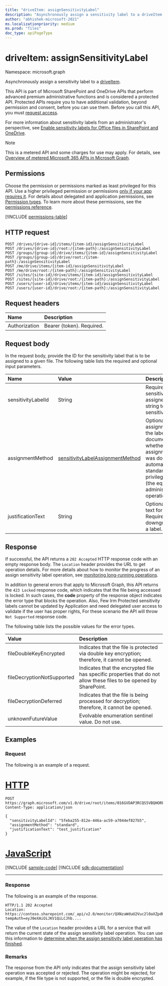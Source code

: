 ```yaml
---
title: "driveItem: assignSensitivityLabel"
description: "Asynchronously assign a sensitivity label to a driveItem."
author: "abhishek-microsoft-2021"
ms.localizationpriority: medium
ms.prod: "files"
doc_type: apiPageType
---
```


# driveItem: assignSensitivityLabel
Namespace: microsoft.graph

Asynchronously assign a sensitivity label to a [driveItem][item-resource]. 

This API is part of Microsoft SharePoint and OneDrive APIs that perform advanced premium administrative functions and is considered a protected API. Protected APIs require you to have additional validation, beyond permission and consent, before you can use them. Before you call this API, you must [request access](https://aka.ms/PreviewSPOPremiumAPI). 

For more information about sensitivity labels from an administrator's perspective, see [Enable sensitivity labels for Office files in SharePoint and OneDrive](/microsoft-365/compliance/sensitivity-labels-sharepoint-onedrive-files?view=o365-worldwide&preserve-view=true).

> [!NOTE] 
> This is a metered API and some charges for use may apply. For details, see [Overview of metered Microsoft 365 APIs in Microsoft Graph](/graph/metered-api-overview).

## Permissions
Choose the permission or permissions marked as least privileged for this API. Use a higher privileged permission or permissions [only if your app requires it](/graph/permissions-overview#best-practices-for-using-microsoft-graph-permissions). For details about delegated and application permissions, see [Permission types](/graph/permissions-overview#permission-types). To learn more about these permissions, see the [permissions reference](/graph/permissions-reference).

<!-- { "blockType": "permissions", "name": "driveitem_assignsensitivitylabel" } -->
[!INCLUDE [permissions-table](../includes/permissions/driveitem-assignsensitivitylabel-permissions.md)]

## HTTP request

<!-- {
  "blockType": "ignored"
}
-->
``` http
POST /drives/{drive-id}/items/{item-id}/assignSensitivityLabel
POST /drives/{drive-id}/root:/{item-path}:/assignSensitivityLabel
POST /groups/{group-id}/drive/items/{item-id}/assignSensitivityLabel
POST /groups/{group-id}/drive/root:/{item-path}:/assignSensitivityLabel
POST /me/drive/items/{item-id}/assignSensitivityLabel
POST /me/drive/root:/{item-path}:/assignSensitivityLabel
POST /sites/{site-id}/drive/items/{item-id}/assignSensitivityLabel
POST /sites/{site-id}/drive/root:/{item-path}:/assignSensitivityLabel
POST /users/{user-id}/drive/items/{item-id}/assignSensitivityLabel
POST /users/{user-id}/drive/root:/{item-path}:/assignSensitivityLabel
```

## Request headers
|Name|Description|
|:---|:---|
|Authorization|Bearer {token}. Required.|

## Request body
In the request body, provide the ID for the sensitivity label that is to be assigned to a given file. The following table lists the required and optional input parameters.

| Name                | Value        |Description          |
|:--------------------|:-----------------------|:---------------------------------|
| sensitivityLabelId  | String  | Required. ID of the sensitivity label to be assigned, or empty string to remove the sensitivity label.              |
| assignmentMethod    | [sensitivityLabelAssignmentMethod](/graph/api/resources/sensitivitylabelassignment?view=graph-rest-1.0&preserve-view=true#sensitivitylabelassignmentmethod-values) | Optional. The assignment method of the label on the document. Indicates whether the assignment of the label was done automatically, standard, or as a privileged operation (the equivalent of an administrator operation).     |
| justificationText   | String | Optional. Justification text for audit purposes. Required when downgrading/removing a label.  |

## Response

If successful, the API returns a `202 Accepted` HTTP response code with an empty response body. The `Location` header provides the URL to get operation details.
For more details about how to monitor the progress of an assign sensitivity label operation, see [monitoring long-running operations](/graph/long-running-actions-overview).

In addition to general errors that apply to Microsoft Graph, this API returns the `423 Locked` response code, which indicates that the file being accessed is locked. In such cases, the **code** property of the response object indicates the error type that blocks the operation.
Also, Few Irm Protected sensitivity labels cannot be updated by Application and need delegated user access to validate if the user has proper rights, For these scenario the API will throw `Not Supported` response code.

The following table lists the possible values for the error types.

| Value                       | Description                                                                                                         |
|:----------------------------|:--------------------------------------------------------------------------------------------------------------------|
| fileDoubleKeyEncrypted      | Indicates that the file is protected via double key encryption; therefore, it cannot be opened.                          |
| fileDecryptionNotSupported  | Indicates that the encrypted file has specific properties that do not allow these files to be opened by SharePoint.|
| fileDecryptionDeferred      | Indicates that the file is being processed for decryption; therefore, it cannot be opened.                               |
| unknownFutureValue          | Evolvable enumeration sentinel value. Do not use.                                                                   |

## Examples

### Request

The following is an example of a request.


# [HTTP](#tab/http)
<!-- { "blockType": "request", "name": "assignSensitivityLabel", "tags": "service.graph", "sampleKeys": ["016GVDAP3RCQS5VBQHORFIVU2ZMOSBL25U"] } -->
``` http
POST https://graph.microsoft.com/v1.0/drive/root/items/016GVDAP3RCQS5VBQHORFIVU2ZMOSBL25U/assignSensitivityLabel
Content-Type: application/json

{
  "sensitivityLabelId": "5feba255-812e-446a-ac59-a7044ef827b5",
  "assignmentMethod": "standard",
  "justificationText": "test_justification"
}
```

# [JavaScript](#tab/javascript)
[!INCLUDE [sample-code](../includes/snippets/javascript/assignsensitivitylabel-javascript-snippets.md)]
[!INCLUDE [sdk-documentation](../includes/snippets/snippets-sdk-documentation-link.md)]

---


### Response

The following is an example of the response.

<!-- { "blockType": "response" } -->
```http
HTTP/1.1 202 Accepted
Location: https://contoso.sharepoint.com/_api/v2.0/monitor/QXNzaWduU2Vuc2l0aXZpdHlMYWJlbCxiMzc3ODY3OS04OWQ3LTRkYmYtYjg0MC1jYWM1NzRhY2FlNmE?tempAuth=eyJ0eXAiOiJKV1QiLCJhb....
```
The value of the `Location` header provides a URL for a service that will return the current state of the assign sensitivity label operation.
You can use this information to [determine when the assign sensitivity label operation has finished](/graph/long-running-actions-overview).

### Remarks
The response from the API only indicates that the assign sensitivity label operation was accepted or rejected. The operation might be rejected, for example, if the file type is not supported, or the file is double encrypted.

[item-resource]: ../resources/driveitem.md
